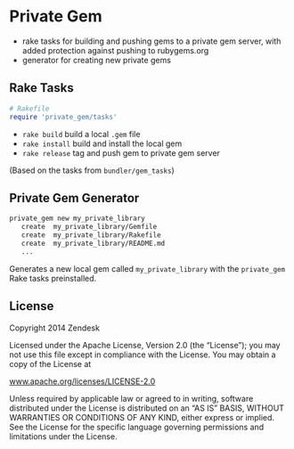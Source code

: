 # Private Gem

 - rake tasks for building and pushing gems to a private gem server, with added protection against pushing to rubygems.org
 - generator for creating new private gems


## Rake Tasks

```ruby
# Rakefile
require 'private_gem/tasks'
```

 * `rake build` build a local `.gem` file
 * `rake install` build and install the local gem
 * `rake release` tag and push gem to private gem server

(Based on the tasks from `bundler/gem_tasks`)


## Private Gem Generator

```bash
private_gem new my_private_library
   create  my_private_library/Gemfile
   create  my_private_library/Rakefile
   create  my_private_library/README.md
   ...
```

Generates a new local gem called `my_private_library` with the `private_gem` Rake tasks preinstalled.


## License

Copyright 2014 Zendesk

Licensed under the Apache License, Version 2.0 (the “License”); you may not use this file except in compliance with the License. You may obtain a copy of the License at

www.apache.org/licenses/LICENSE-2.0

Unless required by applicable law or agreed to in writing, software distributed under the License is distributed on an “AS IS” BASIS, WITHOUT WARRANTIES OR CONDITIONS OF ANY KIND, either express or implied. See the License for the specific language governing permissions and limitations under the License.

